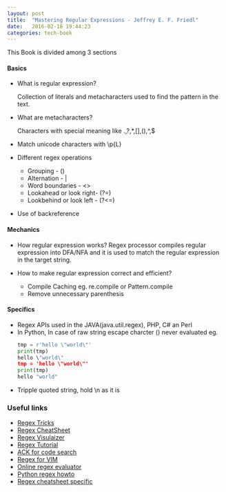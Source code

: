 ```yaml
---
layout: post
title:  "Mastering Regular Expressions - Jeffrey E. F. Friedl"
date:   2016-02-18 19:44:23
categories: tech-book
---
```


This Book is divided among 3 sections

#### Basics

  * What is regular expression?

    Collection of literals and metacharacters used to find the pattern in the text.
  * What are metacharacters?

    Characters with special meaning like .,?,*,[],(),^,$

  * Match unicode characters with \p{L}

  * Different regex operations
    * Grouping - ()
    * Alternation - \|
    * Word boundaries - <>
    * Lookahead or look right- (?=)
    * Lookbehind or look left - (?<=)

  * Use of backreference

#### Mechanics
  * How regular expression works?
    Regex processor compiles regular expression into DFA/NFA and it is used to match the regular expression in the target string.

  * How to make regular expression correct and efficient?
    * Compile Caching eg. re.compile or Pattern.compile
    * Remove unnecessary parenthesis

#### Specifics
  * Regex APIs used in the JAVA(java.util.regex), PHP, C# an Perl
  * In Python, In case of raw string escape charcter (\) never evaluated eg.
    ``` python
    tmp = r'hello \"world\"'
    print(tmp)
    hello \"world\"
    tmp = 'hello \"world\"'
    print(tmp)
    hello "world"
    ```
  * Tripple quoted string, hold \n as it is


### Useful links

* [Regex Tricks](https://www.rexegg.com/regex-tricks.html)
* [Regex CheatSheet](http://web.mit.edu/hackl/www/lab/turkshop/slides/regex-cheatsheet.pdf)
* [Regex Visulaizer](https://regexper.com)
* [Regex Tutorial](https://www.regular-expressions.info/tutorial.html)
* [ACK for code search](https://beyondgrep.com/)
* [Regex for VIM](http://vimregex.com/)
* [Online regex evaluator](https://regex101.com/)
* [Python regex howto](https://docs.python.org/3/howto/regex.html#regex-howto)
* [Regex cheatsheet specific](https://remram44.github.io/regex-cheatsheet/regex.html#programs)


